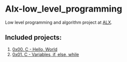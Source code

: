 # Alx-low_level_programming
Low level programming and algorithm project at [ALX](https://intranet.alxswe.com/).

## Included projects:
1. [0x00. C - Hello, World](https://intranet.alxswe.com/projects/212)
2. [0x01. C - Variables, if, else, while](https://intranet.alxswe.com/projects/213)
